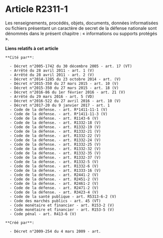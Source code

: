 # Article R2311-1

Les renseignements, procédés, objets, documents, données informatisées ou fichiers présentant un caractère de secret de la
défense nationale sont dénommés dans le présent chapitre : « informations ou supports protégés ».

**Liens relatifs à cet article**

	**Cité par**:

	  - Décret n°2005-1742 du 30 décembre 2005 - art. 17 (VT)
	  - Arrêté du 28 avril 2011 - art. 1 (V)
	  - Arrêté du 28 avril 2011 - art. 2 (V)
	  - Décret n°2014-1285 du 23 octobre 2014 - art. (V)
	  - Décret n°2015-350 du 27 mars 2015 - art. 10 (V)
	  - Décret n°2015-350 du 27 mars 2015 - art. 18 (V)
	  - Décret n°2016-86 du 1er février 2016 - art. 21 (V)
	  - Arrêté du 29 mars 2016 - art. 5 (VD)
	  - Décret n°2016-522 du 27 avril 2016 - art. 10 (V)
	  - Décret n°2017-20 du 9 janvier 2017 - art. 1
	  - Code de la défense. - art. R*1411-11-1 (V)
	  - Code de la défense. - art. R*1411-11-3 (V)
	  - Code de la défense. - art. R1143-6 (V)
	  - Code de la défense. - art. R1332-18 (V)
	  - Code de la défense. - art. R1332-19 (V)
	  - Code de la défense. - art. R1332-21 (V)
	  - Code de la défense. - art. R1332-22 (V)
	  - Code de la défense. - art. R1332-24 (V)
	  - Code de la défense. - art. R1332-25 (V)
	  - Code de la défense. - art. R1332-32 (V)
	  - Code de la défense. - art. R1332-35 (V)
	  - Code de la défense. - art. R1332-37 (V)
	  - Code de la défense. - art. R1332-5 (V)
	  - Code de la défense. - art. R1332-6 (V)
	  - Code de la défense. - art. R1333-16 (V)
	  - Code de la défense. - art. R2441-2 (V)
	  - Code de la défense. - art. R2451-2 (V)
	  - Code de la défense. - art. R2461-2 (V)
	  - Code de la défense. - art. R2471-2 (V)
	  - Code de la défense. - art. R3423-4 (V)
	  - Code de la santé publique - art. R5313-6-2 (V)
	  - Code des marchés publics - art. 45 (VT)
	  - Code monétaire et financier - art. R153-2 (V)
	  - Code monétaire et financier - art. R153-5 (V)
	  - Code pénal - art. R413-6 (V)

	**Créé par**:

	  - Décret n°2009-254 du 4 mars 2009 - art.
